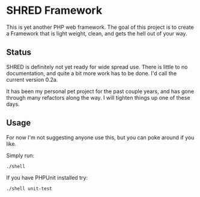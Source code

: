 SHRED Framework
===
This is yet another PHP web framework. The goal of this project is to create a
Framework that is light weight, clean, and gets the hell out of your way. 


Status
---
SHRED is definitely not yet ready for wide spread use. There is little to no
documentation, and quite a bit more work has to be done. I'd call the current
version 0.2a.

It has been my personal pet project for the past couple years, and has gone
through many refactors along the way. I will tighten things up one of these
days.


Usage
---
For now I'm not suggesting anyone use this, but you can poke around if you
like.

Simply run:

	./shell

If you have PHPUnit installed try:

	./shell unit-test
